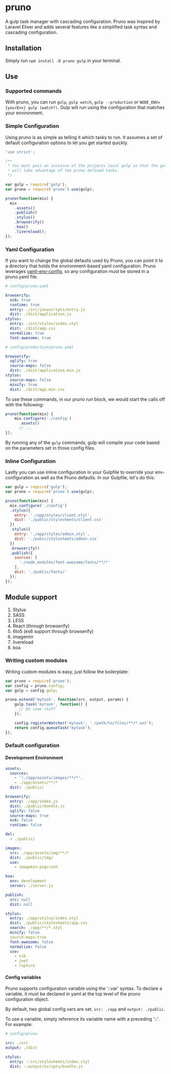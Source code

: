 # pruno
A gulp task manager with cascading configuration. Pruno was inspired by Laravel Elixer and adds several features like a simplified task syntax and cascading configuration.

## Installation
Simply run `npm install -D pruno gulp` in your terminal.

## Use

### Supported commands
With pruno, you can run `gulp`, `gulp watch`, `gulp --production` or
`NODE_ENV={yourEnv} gulp (watch?)`. Gulp will run using the configuration
that matches your environment.

### Simple Configuration
Using pruno is as simple as telling it which tasks to run. It assumes a set of
default configuration options to let you get started quickly.
```js
'use strict';

/**
 * You must pass an instance of the projects local gulp so that the gulp cli
 * will take advantage of the pruno defined tasks.
 */

var gulp = require('gulp');
var pruno = require('pruno').use(gulp);

pruno(function(mix) {
  mix
    .assets()
    .publish()
    .stylus()
    .browserify()
    .koa()
    .livereload();
});
```

### Yaml Configuration

If you want to change the global defaults used by Pruno, you can point
it to a directory that holds the environment-based yaml configuration.
Pruno leverages [yaml-env-config](https://www.npmjs.com/package/yaml-env-config),
so any configuration must be stored in a pruno.yaml file.

```yaml
# config/pruno.yaml

browserify:
  es6: true
  runtime: true
  entry: ./src/javascripts/entry.js
  dist: ./dist/application.js
stylus:
  entry: ./src/styles/index.styl
  dist: ./dist/app.css
  normalize: true
  font-awesome: true
```

```yaml
# config/production/pruno.yaml

browserify:
  uglify: true
  source-maps: false
  dist: ./dist/application.min.js
stylus:
  source-maps: false
  minify: true
  dist: ./dist/app.min.css
```

To use these commands, in our pruno run block, we would start the calls off
with the following:

```js
pruno(function(mix) {
    mix.configure('./config')
      .assets()
      // ...
});
```

By running any of the `gulp` commands, gulp will compile your code based on
the parameters set in those config files.

### Inline Configuration
Lastly you can use inline configuration in your  Gulpfile to override your
env-configuration as well as the Pruno defaults. In our Gulpfile, let's do this:

```js
var gulp = require('gulp');
var pruno = require('pruno').use(gulp);

pruno(function(mix) {
  mix.configure('./config')
  .stylus({
    entry: './app/styles/client.styl',
    dist: './public/stylesheets/client.css'
  })
  .stylus({
    entry: './app/styles/admin.styl',
    dist: './pubic/stylesheets/admin.css'
  })
  .browserify()
  .publish({
    sources: [
      './node_modules/font-awesome/fonts/**/*'
    ],
    dist: './public/fonts/'
  });
});
```

## Module support
1. Stylus
2. SASS
3. LESS
4. React (through browserify)
5. 6to5 (es6 support through browserify)
6. imagemin
7. livereload
8. koa

### Writing custom modules
Writing custom modules is easy, just follow the boilerplate:
```js
var pruno = require('pruno');
var config = pruno.config;
var gulp = config.gulp;

pruno.extend('mytask', function(src, output, params) {
    gulp.task('mytask', function() {
      // Do some stuff
    });

    config.registerWatcher('mytask', './path/to/files/**/*.ext');
    return config.queueTask('mytask');
});
```

### Default configuration
#### Development Environment

```yaml
assets:
  sources:
    - '!./app/assets/images/**/*',
    - ./app/assets/**/*
  dist: ./public/

browserify:
  entry: ./app/index.js
  dist: ./public/bundle.js
  uglify: false
  source-maps: true
  es6: false
  runtime: false

del:
  - ./public/

images:
  src: ./app/assets/img/**/*
  dist: ./public/img/
  use:
    - imagemin-pngcrush

koa:
  env: development
  server: ./server.js

publish:
  src: null
  dist: null

stylus:
  entry: ./app/stylus/index.styl
  dist: ./public/stylesheets/app.css
  search: ./app/**/*.styl
  minify: false
  source-maps:true
  font-awesome: false
  normalize: false
  use:
    - nib
    - jeet
    - rupture
```

#### Config variables
Pruno supports configuration variable using the '::var' syntax. To declare
a variable, it must be declared in yaml at the top level of the pruno
configuration object.

By default, two global config vars are set. `src: ./app` and `output: ./public`.

To use a variable, simply reference its variable name with a preceding '::'.
For example:

```yaml
# config/pruno

src: ./src
output: ./dist

stylus:
  entry: ::src/stylesheets/index.styl
  dist: ::output/scripts/bundle.js
```
